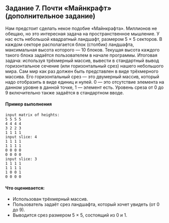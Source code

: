 ## Задание 7. Почти «Майнкрафт» (дополнительное задание)

Нам предстоит сделать некое подобие «Майнкрафта». 
Миллионов не обещаю, но это интересная задача на пространственное мышление. 
У нас есть небольшой квадратный ландшафт, размером 5 × 5 секторов. 
В каждом секторе располагается блок (столбик) ландшафта, максимальная высота которого — 10 блоков. 
Текущая высота каждого такого блока задаётся пользователем в начале программы. 
Итоговая задача: используя трёхмерный массив, вывести в стандартный вывод горизонтальное 
сечение (или горизонтальный срез) нашего небольшого мира. 
Сам мир как раз должен быть представлен в виде трёхмерного массива. 
Его горизонтальный срез — это двумерный массив, который надо отобразить в виде единиц и нулей. 
0 — это отсутствие элемента на данном уровне в данной точке, 1 — элемент есть. 
Уровень среза от 0 до 9 включительно также задаётся в стандартном вводе.

#### Пример выполнения

```text
input matrix of heights:
5 5 5 5
4 4 4 4
3 2 2 3
1 1 1 1
input slice: 4
1 1 1 1
1 1 1 1
0 0 0 0
0 0 0 0
input slice: 3
1 1 1 1
1 1 1 1
1 0 0 1
0 0 0 0
```
#### Что оценивается:

* Использован трёхмерный массив.
* Пользователь задаёт срез ландшафта, который хочет увидеть (от 0 до 9).
* Выводится срез размером 5 × 5, состоящий из 0 и 1.


